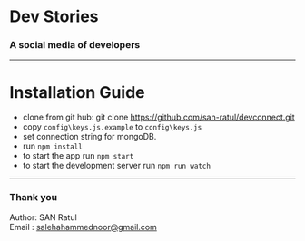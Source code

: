 # Dev Stories

### A social media of developers

<hr>

# Installation Guide

- clone from git hub: git clone https://github.com/san-ratul/devconnect.git
- copy `config\keys.js.example` to `config\keys.js`
- set connection string for mongoDB.
- run `npm install`
- to start the app run `npm start`
- to start the development server run `npm run watch`

<hr>

### Thank you

Author: SAN Ratul  
Email : salehahammednoor@gmail.com
